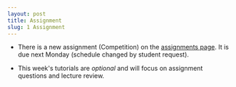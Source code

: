```yaml
---
layout: post
title: Assignment
slug: 1 Assignment
---
```


* There is a new assignment (Competition) on the [assignments page](/assignments.html). It is due next Monday (schedule changed by student request).

* This week's tutorials are _optional_ and will focus on assignment questions and lecture review.
